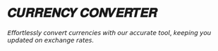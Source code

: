 # 𝑪𝑼𝑹𝑹𝑬𝑵𝑪𝒀 𝑪𝑶𝑵𝑽𝑬𝑹𝑻𝑬𝑹
𝘌𝘧𝘧𝘰𝘳𝘵𝘭𝘦𝘴𝘴𝘭𝘺 𝘤𝘰𝘯𝘷𝘦𝘳𝘵 𝘤𝘶𝘳𝘳𝘦𝘯𝘤𝘪𝘦𝘴 𝘸𝘪𝘵𝘩 𝘰𝘶𝘳 𝘢𝘤𝘤𝘶𝘳𝘢𝘵𝘦 𝘵𝘰𝘰𝘭, 𝘬𝘦𝘦𝘱𝘪𝘯𝘨 𝘺𝘰𝘶 𝘶𝘱𝘥𝘢𝘵𝘦𝘥 𝘰𝘯 𝘦𝘹𝘤𝘩𝘢𝘯𝘨𝘦 𝘳𝘢𝘵𝘦𝘴.
